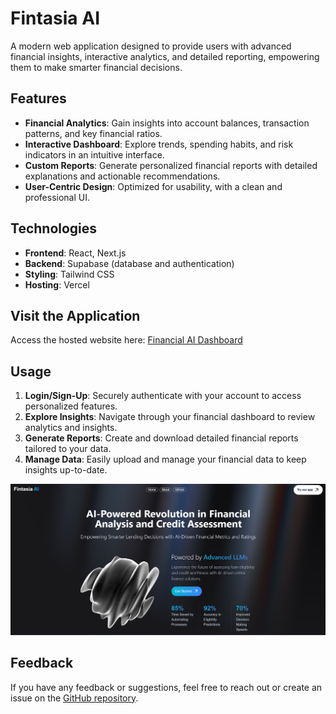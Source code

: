 # Fintasia AI

A modern web application designed to provide users with advanced financial
insights, interactive analytics, and detailed reporting, empowering them to make
smarter financial decisions.

## Features

- **Financial Analytics**: Gain insights into account balances, transaction
  patterns, and key financial ratios.
- **Interactive Dashboard**: Explore trends, spending habits, and risk
  indicators in an intuitive interface.
- **Custom Reports**: Generate personalized financial reports with detailed
  explanations and actionable recommendations.
- **User-Centric Design**: Optimized for usability, with a clean and
  professional UI.

## Technologies

- **Frontend**: React, Next.js
- **Backend**: Supabase (database and authentication)
- **Styling**: Tailwind CSS
- **Hosting**: Vercel

## Visit the Application

Access the hosted website here:
[Financial AI Dashboard](https://fintasia-ai.vercel.app/)

## Usage

1. **Login/Sign-Up**: Securely authenticate with your account to access
   personalized features.
2. **Explore Insights**: Navigate through your financial dashboard to review
   analytics and insights.
3. **Generate Reports**: Create and download detailed financial reports tailored
   to your data.
4. **Manage Data**: Easily upload and manage your financial data to keep
   insights up-to-date.

![Site Preview](./public/site.png)

## Feedback

If you have any feedback or suggestions, feel free to reach out or create an
issue on the
[GitHub repository](https://github.com/faizaanqureshi/Fintasia-AI).
